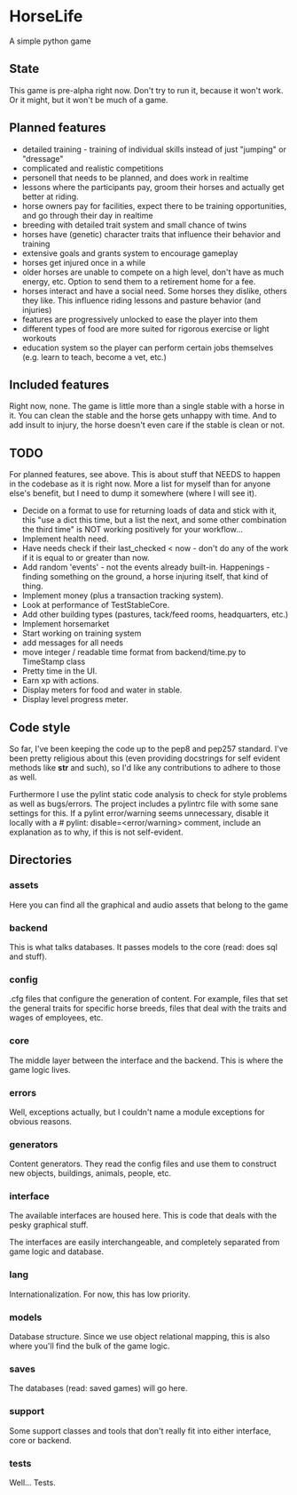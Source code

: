 # HorseLife
A simple python game

## State
This game is pre-alpha right now. Don't try to run it,
because it won't work. Or it might, but it won't be much
of a game.

## Planned features
* detailed training - training of individual skills instead of just "jumping" or "dressage"
* complicated and realistic competitions
* personell that needs to be planned, and does work in realtime
* lessons where the participants pay, groom their horses and actually get better at riding.
* horse owners pay for facilities, expect there to be training opportunities, and go through their day in realtime
* breeding with detailed trait system and small chance of twins
* horses have (genetic) character traits that influence their behavior and training
* extensive goals and grants system to encourage gameplay
* horses get injured once in a while
* older horses are unable to compete on a high level, don't have as much energy, etc. Option to send them to a retirement home for a fee.
* horses interact and have a social need. Some horses they dislike, others they like. This influence riding lessons and pasture behavior (and injuries)
* features are progressively unlocked to ease the player into them
* different types of food are more suited for rigorous exercise or light workouts
* education system so the player can perform certain jobs themselves (e.g. learn to teach, become a vet, etc.)

## Included features
Right now, none. The game is little more than a single stable
with a horse in it. You can clean the stable and the horse
gets unhappy with time. And to add insult to injury, the
horse doesn't even care if the stable is clean or not.

## TODO
For planned features, see above. This is about stuff that NEEDS to happen
in the codebase as it is right now. More a list for myself than for anyone
else's benefit, but I need to dump it somewhere (where I will see it).

* Decide on a format to use for returning loads of data and stick with it, this "use a dict this time, but a list the next, and some other combination the third time" is NOT working positively for your workflow...
* Implement health need.
* Have needs check if their last_checked < now - don't do any of the work if it is equal to or greater than now.
* Add random 'events' - not the events already built-in. Happenings - finding something on the ground, a horse injuring itself, that kind of thing.
* Implement money (plus a transaction tracking system).
* Look at performance of TestStableCore.
* Add other building types (pastures, tack/feed rooms, headquarters, etc.)
* Implement horsemarket
* Start working on training system
* add messages for all needs
* move integer / readable time format from backend/time.py to TimeStamp class
* Pretty time in the UI.
* Earn xp with actions.
* Display meters for food and water in stable.
* Display level progress meter.

## Code style
So far, I've been keeping the code up to the pep8 and pep257 standard. I've been pretty religious about this (even providing docstrings for self evident methods like __str__ and such), so I'd like any contributions to adhere to those as well.

Furthermore I use the pylint static code analysis to check for style problems as well as bugs/errors. The project includes a pylintrc file with some sane settings for this. If a pylint error/warning seems unnecessary, disable it locally with a # pylint: disable=<error/warning> comment, include an explanation as to why, if this is not self-evident.

## Directories

### assets
Here you can find all the graphical and audio assets that
belong to the game

### backend
This is what talks databases. It passes models to the core
(read: does sql and stuff).

### config
.cfg files that configure the generation of content. For 
example, files that set the general traits for specific
horse breeds, files that deal with the traits and wages
of employees, etc.

### core
The middle layer between the interface and the backend. This
is where the game logic lives.

### errors
Well, exceptions actually, but I couldn't name a module
exceptions for obvious reasons.

### generators
Content generators. They read the config files and use them to
construct new objects, buildings, animals, people, etc.

### interface
The available interfaces are housed here. This is code that
deals with the pesky graphical stuff.

The interfaces are easily interchangeable, and completely
separated from game logic and database.

### lang
Internationalization. For now, this has low priority.

### models
Database structure. Since we use object relational mapping,
this is also where you'll find the bulk of the game logic.

### saves
The databases (read: saved games) will go here.

### support
Some support classes and tools that don't really fit into 
either interface, core or backend.

### tests
Well... Tests.
